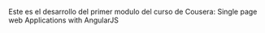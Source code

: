 Este es el desarrollo del primer modulo del curso de Cousera: Single page web Applications with AngularJS
